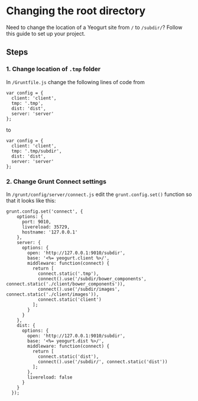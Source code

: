 # Changing the root directory
Need to change the location of a Yeogurt site from `/` to `/subdir/`? Follow this guide to set up your project.

## Steps

### 1. Change location of `.tmp` folder
In `/Gruntfile.js` change the following lines of code from
```
var config = {
  client: 'client',
  tmp: '.tmp',
  dist: 'dist',
  server: 'server'
};
```
to
```
var config = {
  client: 'client',
  tmp: '.tmp/subdir',
  dist: 'dist',
  server: 'server'
};
```

### 2. Change Grunt Connect settings
In `/grunt/config/server/connect.js` edit the `grunt.config.set()` function so that it looks like this:
```
grunt.config.set('connect', {
    options: {
      port: 9010,
      livereload: 35729,
      hostname: '127.0.0.1'
    },
    server: {
      options: {
        open: 'http://127.0.0.1:9010/subdir',
        base: '<%= yeogurt.client %>/',
        middleware: function(connect) {
          return [
            connect.static('.tmp'),
            connect().use('/subdir/bower_components', connect.static('./client/bower_components')),
            connect().use('/subdir/images', connect.static('./client/images')),
            connect.static('client')
          ];
        }
      }
    },
    dist: {
      options: {
        open: 'http://127.0.0.1:9010/subdir',
        base: '<%= yeogurt.dist %>/',
        middleware: function(connect) {
          return [
            connect.static('dist'),
            connect().use('/subdir/', connect.static('dist'))
          ];
        },
        livereload: false
      }
    }
  });
  ```
